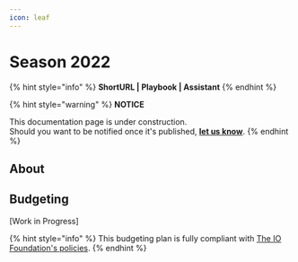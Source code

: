 ```yaml
---
icon: leaf
---
```


# Season 2022

{% hint style="info" %}
**ShortURL | Playbook | Assistant**
{% endhint %}

{% hint style="warning" %}
**NOTICE**

This documentation page is under construction.\
Should you want to be notified once it's published, [**let us know**](https://tiof.click/TIOFTarianUpdatesService).
{% endhint %}

## About





## Budgeting

\[Work in Progress]

{% hint style="info" %}
This budgeting plan is fully compliant with [The IO Foundation's policies](https://tiof.click/TIOFPolicies).
{% endhint %}



